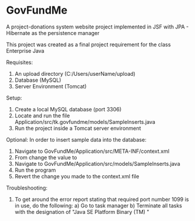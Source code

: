 # GovFundMe


A project-donations system website project implemented in JSF with JPA - Hibernate as the persistence manager 

This project was created as a final project requirement for the class Enterprise Java


Requisites:
1. An upload directory (C:/Users/userName/upload)
2. Database (MySQL)
3. Server Environment (Tomcat)

Setup: 
1) Create a local MySQL database (port 3306)
2) Locate and run the file Application/src/tk.govfundme/models/SampleInserts.java
3) Run the project inside a Tomcat server environment

Optional:
  In order to insert sample data into the database:
  1) Navigate to GovFundMe/Application/src/META-INF/context.xml
  2) From <property name="hibernate.hbm2ddl.auto" value="update"/> change the value to
      <property name="hibernate.hbm2ddl.auto" value="create"/>
  3) Navigate to GovFundMe/Application/src/models/SampleInserts.java
  4) Run the program
  5) Revert the change you made to the context.xml file 

Troubleshooting:
1) To get around the error report stating that required port number 1099 is in use, do the following:
  a) Go to task manager
  b) Terminate all tasks with the designation of "Java SE Platform Binary (TM) "
